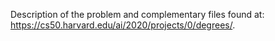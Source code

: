 Description of the problem and complementary files found at: https://cs50.harvard.edu/ai/2020/projects/0/degrees/.
